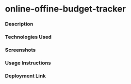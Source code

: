 <h1>online-offine-budget-tracker</h1>

<h3>Description</h3>

<h3>Technologies Used</h3>

<h3>Screenshots</h3>

<h3>Usage Instructions</h3>

<h3>Deployment Link</h3>

